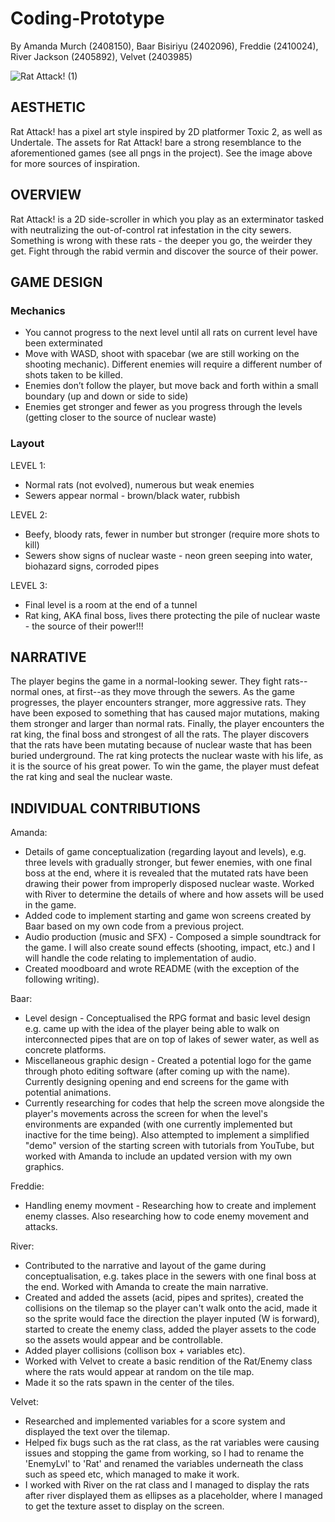 # Coding-Prototype
By Amanda Murch (2408150), Baar Bisiriyu (2402096), Freddie (2410024), River Jackson (2405892), Velvet (2403985)

![Rat Attack! (1)](https://github.com/zmwf129/epic-win-side-scroller/assets/149950646/545e6732-169d-46c7-aca2-75c18da4b506)

## AESTHETIC
Rat Attack! has a pixel art style inspired by 2D platformer Toxic 2, as well as Undertale. The assets for Rat Attack! bare a strong resemblance to the aforementioned games (see all pngs in the project). See the image above for more sources of inspiration.

## OVERVIEW
Rat Attack! is a 2D side-scroller in which you play as an exterminator tasked with neutralizing the out-of-control rat infestation in the city sewers. Something is wrong with these rats - the deeper you go, the weirder they get. Fight through the rabid vermin and discover the source of their power.

## GAME DESIGN
### Mechanics
- You cannot progress to the next level until all rats on current level have been exterminated
- Move with WASD, shoot with spacebar (we are still working on the shooting mechanic). Different enemies will require a different number of shots taken to be killed.
- Enemies don’t follow the player, but move back and forth within a small boundary (up and down or side to side)
- Enemies get stronger and fewer as you progress through the levels (getting closer to the source of nuclear waste)
### Layout
LEVEL 1:
- Normal rats (not evolved), numerous but weak enemies
- Sewers appear normal - brown/black water, rubbish

LEVEL 2:
- Beefy, bloody rats, fewer in number but stronger (require more shots to kill)
- Sewers show signs of nuclear waste - neon green seeping into water, biohazard signs, corroded pipes

LEVEL 3:
- Final level is a room at the end of a tunnel
- Rat king, AKA final boss, lives there protecting the pile of nuclear waste - the source of their power!!!

## NARRATIVE
The player begins the game in a normal-looking sewer. They fight rats--normal ones, at first--as they move through the sewers. As the game progresses, the player encounters stranger, more aggressive rats. They have been exposed to something that has caused major mutations, making them stronger and larger than normal rats. Finally, the player encounters the rat king, the final boss and strongest of all the rats. The player discovers that the rats have been mutating because of nuclear waste that has been buried underground. The rat king protects the nuclear waste with his life, as it is the source of his great power. To win the game, the player must defeat the rat king and seal the nuclear waste.
## INDIVIDUAL CONTRIBUTIONS
Amanda: 
- Details of game conceptualization (regarding layout and levels), e.g. three levels with gradually stronger, but fewer enemies, with one final boss at the end, where it is revealed that the mutated rats have been drawing their power from improperly disposed nuclear waste. Worked with River to determine the details of where and how assets will be used in the game.
- Added code to implement starting and game won screens created by Baar based on my own code from a previous project.
- Audio production (music and SFX) - Composed a simple soundtrack for the game. I will also create sound effects (shooting, impact, etc.) and I will handle the code relating to implementation of audio.
- Created moodboard and wrote README (with the exception of the following writing).

Baar:
- Level design - Conceptualised the RPG format and basic level design e.g. came up with the idea of the player being able to walk on interconnected pipes that are on top of lakes of sewer water, as well as concrete platforms.
- Miscellaneous graphic design - Created a potential logo for the game through photo editing software (after coming up with the name). Currently designing opening and end screens for the game with potential animations.
- Currently researching for codes that help the screen move alongside the player's movements across the screen for when the level's environments are expanded (with one currently implemented but inactive for the time being). Also attempted to implement a simplified "demo" version of the starting screen with tutorials from YouTube, but worked with Amanda to include an updated version with my own graphics.

Freddie:
- Handling enemy movment - Researching how to create and implement enemy classes. Also researching how to code enemy movement and attacks.

River: 
- Contributed to the narrative and layout of the game during conceptualisation, e.g. takes place in the sewers with one final boss at the end. Worked with Amanda to create the main narrative.
- Created and added the assets (acid, pipes and sprites), created the collisions on the tilemap so the player can't walk onto the acid, made it so the sprite would face the direction the player inputed (W is forward), started to create the enemy class, added the player assets to the code so the assets would appear and be controllable. 
- Added player collisions (collison box + variables etc).
- Worked with Velvet to create a basic rendition of the Rat/Enemy class where the rats would appear at random on the tile map. 
- Made it so the rats spawn in the center of the tiles.

Velvet: 
- Researched and implemented variables for a score system and displayed the text over the tilemap.
- Helped fix bugs such as the rat class, as the rat variables were causing issues and stopping the game from working, so I had to rename the 'EnemyLvl' to 'Rat' and renamed the variables underneath the class such as speed etc, which managed to make it work.
- I worked with River on the rat class and I managed to display the rats after river displayed them as ellipses as a placeholder, where I managed to get the texture asset to display on the screen.

